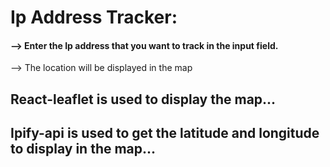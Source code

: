 # Ip Address Tracker:
#### --> Enter the Ip address that you want to track in the input field.

 -->  The location will be displayed in the map

## React-leaflet is used to display the map...
## Ipify-api is used to get the latitude and longitude to display in the map...
